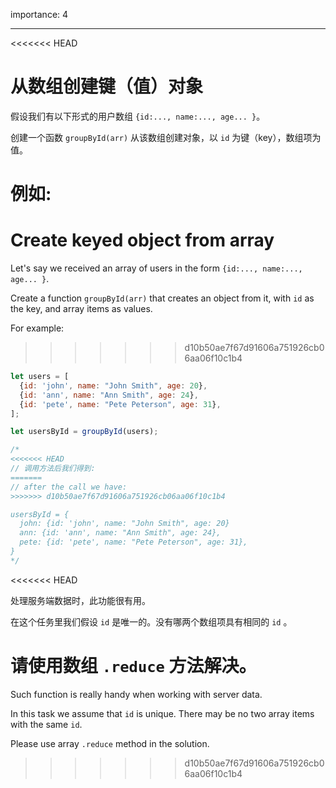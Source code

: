 importance: 4

---

<<<<<<< HEAD
# 从数组创建键（值）对象

假设我们有以下形式的用户数组 `{id:..., name:..., age... }`。

创建一个函数 `groupById(arr)` 从该数组创建对象，以 `id` 为键（key），数组项为值。

例如:
=======
# Create keyed object from array

Let's say we received an array of users in the form `{id:..., name:..., age... }`.

Create a function `groupById(arr)` that creates an object from it, with `id` as the key, and array items as values.

For example:
>>>>>>> d10b50ae7f67d91606a751926cb06aa06f10c1b4

```js
let users = [
  {id: 'john', name: "John Smith", age: 20},
  {id: 'ann', name: "Ann Smith", age: 24},
  {id: 'pete', name: "Pete Peterson", age: 31},
];

let usersById = groupById(users);

/*
<<<<<<< HEAD
// 调用方法后我们得到:
=======
// after the call we have:
>>>>>>> d10b50ae7f67d91606a751926cb06aa06f10c1b4

usersById = {
  john: {id: 'john', name: "John Smith", age: 20}
  ann: {id: 'ann', name: "Ann Smith", age: 24},
  pete: {id: 'pete', name: "Pete Peterson", age: 31},
}
*/
```

<<<<<<< HEAD

处理服务端数据时，此功能很有用。

在这个任务里我们假设 `id` 是唯一的。没有哪两个数组项具有相同的 `id` 。

请使用数组 `.reduce` 方法解决。
=======
Such function is really handy when working with server data.

In this task we assume that `id` is unique. There may be no two array items with the same `id`.

Please use array `.reduce` method in the solution.
>>>>>>> d10b50ae7f67d91606a751926cb06aa06f10c1b4
